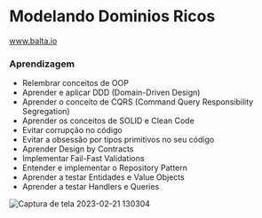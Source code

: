 # Modelando Dominios Ricos

www.balta.io


### Aprendizagem

* Relembrar conceitos de OOP
* Aprender e aplicar DDD (Domain-Driven Design)
* Aprender o conceito de CQRS (Command Query Responsibility Segregation)
* Aprender os conceitos de SOLID e Clean Code
* Evitar corrupção no código
* Evitar a obsessão por tipos primitivos no seu código
* Aprender Design by Contracts
* Implementar Fail-Fast Validations
* Entender e implementar o Repository Pattern
* Aprender a testar Entidades e Value Objects
* Aprender a testar Handlers e Queries

![Captura de tela 2023-02-21 130304](https://github.com/user-attachments/assets/1d53d5d9-55fe-4619-b8ef-b499e414a5ad)
